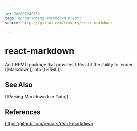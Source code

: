 ```yaml
---

id: 202007240852
tags: #programming #markdown #react
source: https://github.com/rexxars/react-markdown

---
```


# react-markdown
An [[NPM]] package that provides [[React]] the ability to render [[Markdown]] into [[HTML]].

## See Also
[[Parsing Markdown Into Data]]

## References
https://github.com/rexxars/react-markdown


